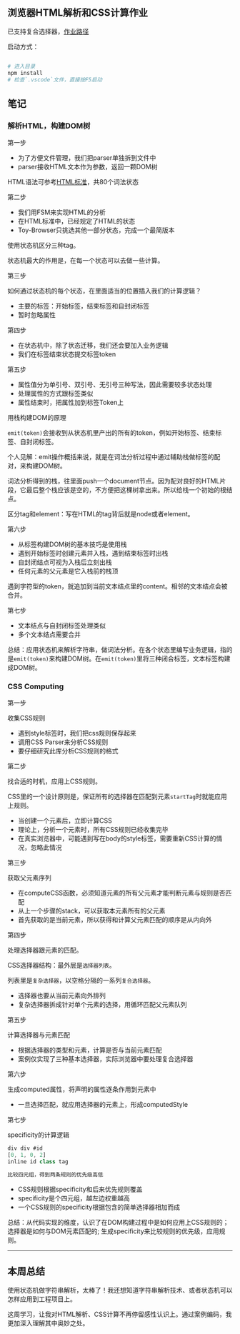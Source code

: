 ## 浏览器HTML解析和CSS计算作业

已支持复合选择器，[作业路径](./html-parse)

启动方式：

``` sh

# 进入目录
npm install
# 检查`.vscode`文件，直接按F5启动

```


## 笔记

### 解析HTML，构建DOM树

第一步

- 为了方便文件管理，我们把parser单独拆到文件中
- parser接收HTML文本作为参数，返回一颗DOM树

HTML语法可参考[HTML标准](html.spec.whatwg.org/multipage/)，共80个词法状态

第二步

* 我们用FSM来实现HTML的分析
* 在HTML标准中，已经规定了HTML的状态
* Toy-Browser只挑选其他一部分状态，完成一个最简版本

使用状态机区分三种tag。

状态机最大的作用是，在每一个状态可以去做一些计算。

第三步

如何通过状态机的每个状态，在里面适当的位置插入我们的计算逻辑？

- 主要的标签：开始标签，结束标签和自封闭标签
- 暂时忽略属性

第四步

- 在状态机中，除了状态迁移，我们还会要加入业务逻辑
- 我们在标签结束状态提交标签token

第五步

- 属性值分为单引号、双引号、无引号三种写法，因此需要较多状态处理
- 处理属性的方式跟标签类似
- 属性结束时，把属性加到标签Token上 

用栈构建DOM的原理

`emit(token)`会接收到从状态机里产出的所有的token，例如开始标签、结束标签、自封闭标签。

个人见解：emit操作概括来说，就是在词法分析过程中通过辅助栈做标签的配对，来构建DOM树。

词法分析得到的栈，往里面push一个document节点。因为配对良好的HTML片段，它最后整个栈应该是空的，不方便把这棵树拿出来。所以给栈一个初始的根结点。 

区分tag和element：写在HTML的tag背后就是node或者element。

第六步

- 从标签构建DOM树的基本技巧是使用栈
- 遇到开始标签时创建元素并入栈，遇到结束标签时出栈
- 自封闭结点可视为入栈后立刻出栈
- 任何元素的父元素是它入栈前的栈顶

遇到字符型的token，就追加到当前文本结点里的content。相邻的文本结点会被合并。

第七步

- 文本结点与自封闭标签处理类似
- 多个文本结点需要合并

总结：应用状态机来解析字符串，做词法分析。在各个状态里编写业务逻辑，指的是`emit(token)`来构建DOM树。在`emit(token)`里将三种闭合标签，文本标签构建成DOM树。

### CSS Computing

第一步

收集CSS规则

- 遇到style标签时，我们把css规则保存起来
- 调用CSS Parser来分析CSS规则
- 要仔细研究此库分析CSS规则的格式



第二步 

找合适的时机，应用上CSS规则。

CSS里的一个设计原则是，保证所有的选择器在匹配到元素`startTag`时就能应用上规则。

- 当创建一个元素后，立即计算CSS
- 理论上，分析一个元素时，所有CSS规则已经收集完毕
- 在真实浏览器中，可能遇到写在body的style标签，需要重新CSS计算的情况，忽略此情况



第三步

获取父元素序列

- 在computeCSS函数，必须知道元素的所有父元素才能判断元素与规则是否匹配
- 从上一个步骤的stack，可以获取本元素所有的父元素
- 首先获取的是当前元素，所以获得和计算父元素匹配的顺序是从内向外



第四步

处理选择器跟元素的匹配。

CSS选择器结构：最外层是`选择器列表`。

列表里是`复杂选择器`，以空格分隔的一系列`复合选择器`。

* 选择器也要从当前元素向外排列
* 复杂选择器拆成针对单个元素的选择，用循环匹配父元素队列



第五步

计算选择器与元素匹配

- 根据选择器的类型和元素，计算是否与当前元素匹配
- 案例仅实现了三种基本选择器，实际浏览器中要处理复合选择器



第六步

生成computed属性，将声明的属性逐条作用到元素中

- 一旦选择匹配，就应用选择器的元素上，形成computedStyle



第七步

specificity的计算逻辑

``` js
div div #id
[0, 1, 0, 2]
inline id class tag

比较四元组，得到两条规则的优先级高低
```

- CSS规则根据specificity和后来优先规则覆盖 
- specificity是个四元组，越左边权重越高
- 一个CSS规则的specificity根据包含的简单选择器相加而成

总结：从代码实现的维度，认识了在DOM构建过程中是如何应用上CSS规则的；选择器是如何与DOM元素匹配的; 生成specificity来比较规则的优先级，应用规则。

---

## 本周总结

使用状态机做字符串解析，太棒了！我还想知道字符串解析技术、或者状态机可以怎样应用到工程项目上。

这周学习，让我对HTML解析、CSS计算不再停留感性认识上。通过案例编码，我更加深入理解其中奥妙之处。